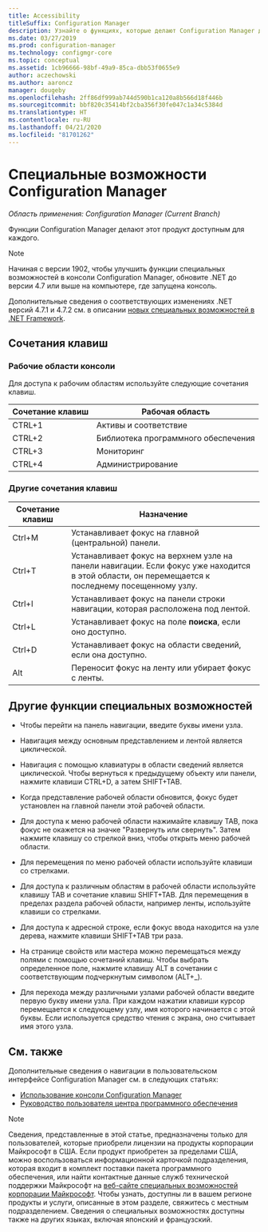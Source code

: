 ```yaml
---
title: Accessibility
titleSuffix: Configuration Manager
description: Узнайте о функциях, которые делают Configuration Manager доступным для каждого.
ms.date: 03/27/2019
ms.prod: configuration-manager
ms.technology: configmgr-core
ms.topic: conceptual
ms.assetid: 1cb96666-98bf-49a9-85ca-dbb53f0655e9
author: aczechowski
ms.author: aaroncz
manager: dougeby
ms.openlocfilehash: 2ff86df999ab744d590b1ca120a8b566d18f446b
ms.sourcegitcommit: bbf820c35414bf2cba356f30fe047c1a34c5384d
ms.translationtype: HT
ms.contentlocale: ru-RU
ms.lasthandoff: 04/21/2020
ms.locfileid: "81701262"
---
```

# <a name="accessibility-features-in-configuration-manager"></a>Специальные возможности Configuration Manager

*Область применения: Configuration Manager (Current Branch)*


Функции Configuration Manager делают этот продукт доступным для каждого.

> [!Note]  
> Начиная с версии 1902, чтобы улучшить функции специальных возможностей в консоли Configuration Manager, обновите .NET до версии 4.7 или выше на компьютере, где запущена консоль. <!-- SCCMDocs-pr issue #3228 -->  
> 
> Дополнительные сведения о соответствующих изменениях .NET версий 4.7.1 и 4.7.2 см. в описании [новых специальных возможностей в .NET Framework](https://docs.microsoft.com/dotnet/framework/whats-new/whats-new-in-accessibility).  



## <a name="keyboard-shortcuts"></a>Сочетания клавиш

### <a name="console-workspaces"></a>Рабочие области консоли

Для доступа к рабочим областям используйте следующие сочетания клавиш.  

|Сочетание клавиш| Рабочая область|
|--------|--------|  
|CTRL+1| Активы и соответствие|
|CTRL+2|  Библиотека программного обеспечения|
|CTRL+3|  Мониторинг|
|CTRL+4|  Администрирование|


### <a name="other-keyboard-shortcuts"></a>Другие сочетания клавиш

|Сочетание клавиш|  Назначение|
|--------|--------|  
|Ctrl+M|Устанавливает фокус на главной (центральной) панели.|
|Ctrl+T|Устанавливает фокус на верхнем узле на панели навигации. Если фокус уже находится в этой области, он перемещается к последнему посещенному узлу.|
|Ctrl+I|Устанавливает фокус на панели строки навигации, которая расположена под лентой.|
|Ctrl+L|Устанавливает фокус на поле **поиска**, если оно доступно.|
|Ctrl+D|Устанавливает фокус на области сведений, если она доступно.|
|Alt     |Переносит фокус на ленту или убирает фокус с ленты.|



## <a name="other-accessibility-features"></a>Другие функции специальных возможностей

- Чтобы перейти на панель навигации, введите буквы имени узла.

- Навигация между основным представлением и лентой является циклической.

- Навигация с помощью клавиатуры в области сведений является циклической. Чтобы вернуться к предыдущему объекту или панели, нажмите клавиши CTRL+D, а затем SHIFT+TAB.

- Когда представление рабочей области обновится, фокус будет установлен на главной панели этой рабочей области.

- Для доступа к меню рабочей области нажимайте клавишу TAB, пока фокус не окажется на значке "Развернуть или свернуть". Затем нажмите клавишу со стрелкой вниз, чтобы открыть меню рабочей области.  

- Для перемещения по меню рабочей области используйте клавиши со стрелками.  

- Для доступа к различным областям в рабочей области используйте клавишу TAB и сочетание клавиш SHIFT+TAB. Для перемещения в пределах раздела рабочей области, например ленты, используйте клавиши со стрелками.  

- Для доступа к адресной строке, если фокус ввода находится на узле дерева, нажмите клавиши SHIFT+TAB три раза.  

- На странице свойств или мастера можно перемещаться между полями с помощью сочетаний клавиш. Чтобы выбрать определенное поле, нажмите клавишу ALT в сочетании с соответствующим подчеркнутым символом (ALT+_).     

- Для перехода между различными узлами рабочей области введите первую букву имени узла. При каждом нажатии клавиши курсор перемещается к следующему узлу, имя которого начинается с этой буквы. Если используется средство чтения с экрана, оно считывает имя этого узла.



## <a name="see-also"></a>См. также

Дополнительные сведения о навигации в пользовательском интерфейсе Configuration Manager см. в следующих статьях:
- [Использование консоли Configuration Manager](../servers/manage/admin-console.md)  
- [Руководство пользователя центра программного обеспечения](software-center.md)

> [!NOTE]  
> Сведения, представленные в этой статье, предназначены только для пользователей, которые приобрели лицензии на продукты корпорации Майкрософт в США. Если продукт приобретен за пределами США, можно воспользоваться информационной карточкой подразделения, которая входит в комплект поставки пакета программного обеспечения, или найти контактные данные служб технической поддержки Майкрософт на [веб-сайте специальных возможностей корпорации Майкрософт](https://go.microsoft.com/fwlink/?LinkId=8431). Чтобы узнать, доступны ли в вашем регионе продукты и услуги, описанные в этом разделе, свяжитесь с местным подразделением. Сведения о специальных возможностях доступны также на других языках, включая японский и французский.  

